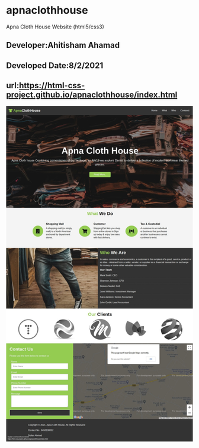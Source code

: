 # apnaclothhouse
Apna Cloth House Website (html5/css3)
## Developer:Ahitisham Ahamad
## Developed Date:8/2/2021
## url:https://html-css-project.github.io/apnaclothhouse/index.html

![ScreenShot](https://github.com/Html-css-project/apnaclothhouse/blob/main/ApnaClothhouse.jpg)

